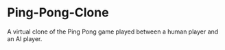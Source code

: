 # Ping-Pong-Clone
A virtual clone of the Ping Pong game played between a human player and an AI player.

